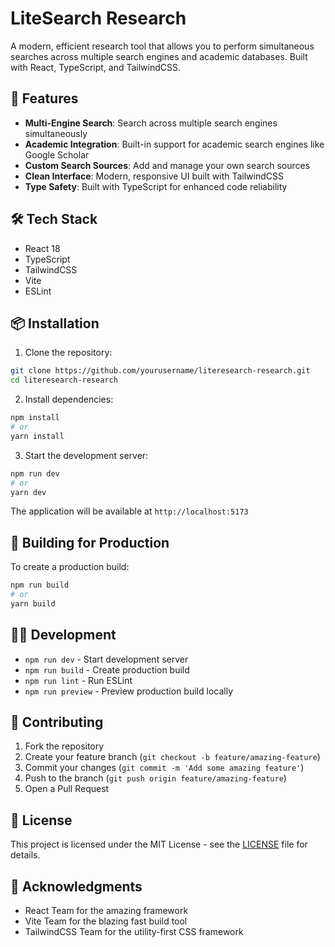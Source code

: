 # LiteSearch Research

A modern, efficient research tool that allows you to perform simultaneous searches across multiple search engines and academic databases. Built with React, TypeScript, and TailwindCSS.

## 🚀 Features

- **Multi-Engine Search**: Search across multiple search engines simultaneously
- **Academic Integration**: Built-in support for academic search engines like Google Scholar
- **Custom Search Sources**: Add and manage your own search sources
- **Clean Interface**: Modern, responsive UI built with TailwindCSS
- **Type Safety**: Built with TypeScript for enhanced code reliability

## 🛠️ Tech Stack

- React 18
- TypeScript
- TailwindCSS
- Vite
- ESLint

## 📦 Installation

1. Clone the repository:
```bash
git clone https://github.com/yourusername/literesearch-research.git
cd literesearch-research
```

2. Install dependencies:
```bash
npm install
# or
yarn install
```

3. Start the development server:
```bash
npm run dev
# or
yarn dev
```

The application will be available at `http://localhost:5173`

## 🚀 Building for Production

To create a production build:

```bash
npm run build
# or
yarn build
```

## 🧑‍💻 Development

- `npm run dev` - Start development server
- `npm run build` - Create production build
- `npm run lint` - Run ESLint
- `npm run preview` - Preview production build locally

## 🤝 Contributing

1. Fork the repository
2. Create your feature branch (`git checkout -b feature/amazing-feature`)
3. Commit your changes (`git commit -m 'Add some amazing feature'`)
4. Push to the branch (`git push origin feature/amazing-feature`)
5. Open a Pull Request

## 📝 License

This project is licensed under the MIT License - see the [LICENSE](LICENSE) file for details.

## 🙏 Acknowledgments

- React Team for the amazing framework
- Vite Team for the blazing fast build tool
- TailwindCSS Team for the utility-first CSS framework
